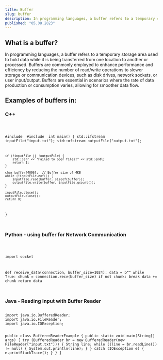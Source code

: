 ```yaml
---
title: Buffer
slug: buffer
description: In programming languages, a buffer refers to a temporary storage area used to hold data while it is being transferred from one location to another or processed.
published: "05.08.2023"
---
```


## What is a buffer?

In programming languages, a buffer refers to a temporary storage area used to hold data while it is being transferred from one location to another or processed. Buffers are commonly employed to enhance performance and efficiency by reducing the number of read/write operations to slower storage or communication devices, such as disk drives, network sockets, or user input/output. Buffers are essential in scenarios where the rate of data production or consumption varies, allowing for smoother data flow.

## Examples of buffers in:

### C++

<code>

#include <iostream>
#include <fstream>
int main() {
std::ifstream inputFile("input.txt");
std::ofstream outputFile("output.txt");

    if (!inputFile || !outputFile) {
        std::cerr << "Failed to open files!" << std::endl;
        return 1;
    }

    char buffer[4096];  // Buffer size of 4KB
    while (!inputFile.eof()) {
        inputFile.read(buffer, sizeof(buffer));
        outputFile.write(buffer, inputFile.gcount());
    }

    inputFile.close();
    outputFile.close();
    return 0;

}

</code>

### Python - using buffer for Network Communication

<code>

import socket

def receive_data(connection, buffer_size=1024):
data = b""
while True:
chunk = connection.recv(buffer_size)
if not chunk:
break
data += chunk
return data

</code>

### Java - Reading Input with Buffer Reader

<code>
import java.io.BufferedReader;
import java.io.FileReader;
import java.io.IOException;

public class BufferedReaderExample {
public static void main(String[] args) {
try (BufferedReader br = new BufferedReader(new FileReader("input.txt"))) {
String line;
while ((line = br.readLine()) != null) {
System.out.println(line);
}
} catch (IOException e) {
e.printStackTrace();
}
}
}

</code>
